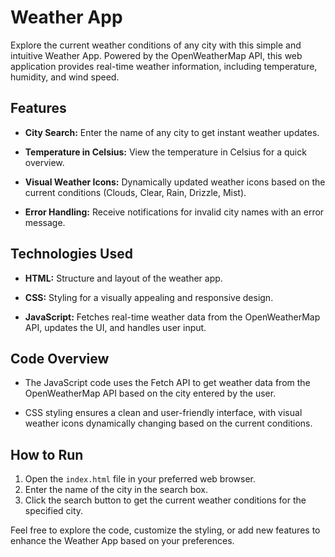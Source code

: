 # Weather App

Explore the current weather conditions of any city with this simple and intuitive Weather App. Powered by the OpenWeatherMap API, this web application provides real-time weather information, including temperature, humidity, and wind speed.

## Features

- **City Search:** Enter the name of any city to get instant weather updates.
  
- **Temperature in Celsius:** View the temperature in Celsius for a quick overview.
  
- **Visual Weather Icons:** Dynamically updated weather icons based on the current conditions (Clouds, Clear, Rain, Drizzle, Mist).

- **Error Handling:** Receive notifications for invalid city names with an error message.

## Technologies Used

- **HTML:** Structure and layout of the weather app.
  
- **CSS:** Styling for a visually appealing and responsive design.
  
- **JavaScript:** Fetches real-time weather data from the OpenWeatherMap API, updates the UI, and handles user input.

## Code Overview

- The JavaScript code uses the Fetch API to get weather data from the OpenWeatherMap API based on the city entered by the user.

- CSS styling ensures a clean and user-friendly interface, with visual weather icons dynamically changing based on the current conditions.

## How to Run

1. Open the `index.html` file in your preferred web browser.
2. Enter the name of the city in the search box.
3. Click the search button to get the current weather conditions for the specified city.

Feel free to explore the code, customize the styling, or add new features to enhance the Weather App based on your preferences.
